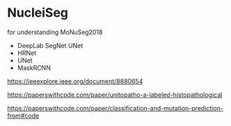 # NucleiSeg
for understanding MoNuSeg2018

- DeepLab SegNet UNet
- HRNet
- UNet
- MaskRCNN


https://ieeexplore.ieee.org/document/8880654

https://paperswithcode.com/paper/unitopatho-a-labeled-histopathological

https://paperswithcode.com/paper/classification-and-mutation-prediction-from#code
